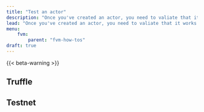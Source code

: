 ```yaml
---
title: "Test an actor"
description: "Once you've created an actor, you need to valiate that it works properly. Learn how to test your actors in a local environment, or on a testnet."
lead: "Once you've created an actor, you need to valiate that it works properly. Learn how to test your actors in a local environment, or on a testnet."
menu:
    fvm:
        parent: "fvm-how-tos"
draft: true
---
```


{{< beta-warning >}}

## Truffle

## Testnet
